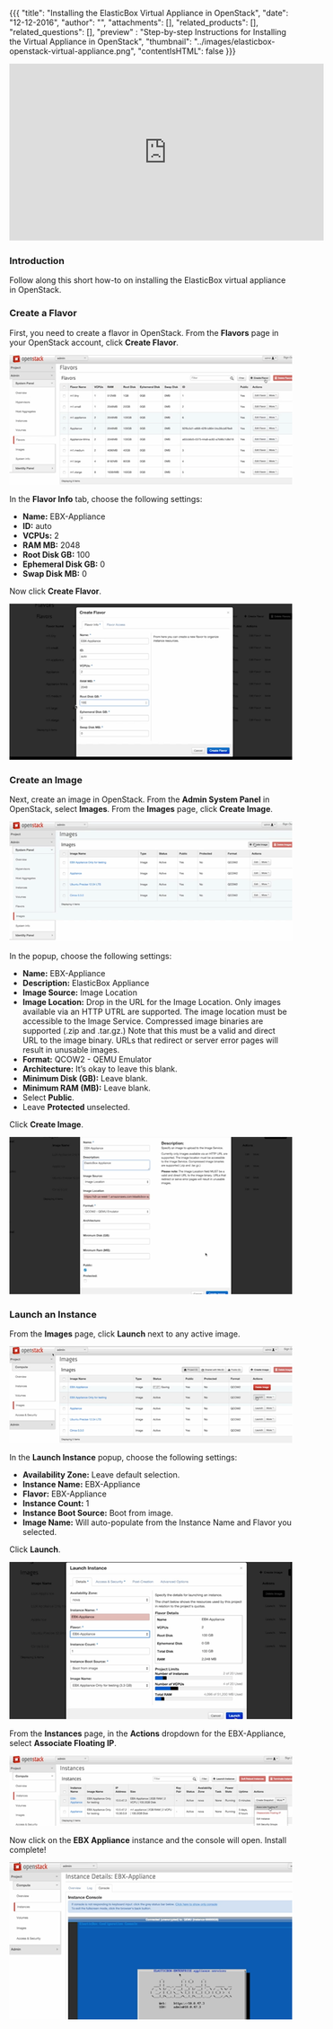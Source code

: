 {{{
  "title": "Installing the ElasticBox Virtual Appliance in OpenStack",
  "date": "12-12-2016",
  "author": "",
  "attachments": [],
  "related_products": [],
  "related_questions": [],
  "preview" : "Step-by-step Instructions for Installing the Virtual Appliance in OpenStack",
  "thumbnail": "../images/elasticbox-openstack-virtual-appliance.png",
  "contentIsHTML": false
}}}

<iframe width="560" height="315" src="https://player.vimeo.com/video/121204949" frameborder="0" allowfullscreen></iframe>

### Introduction

Follow along this short how-to on installing the ElasticBox virtual appliance in OpenStack.

### Create a Flavor

First, you need to create a flavor in OpenStack. From the **Flavors** page in your OpenStack account, click **Create Flavor**.

![ElasticBox OpenStack Create Flavor](../images/elasticbox-openstack-flavor1.png)

In the **Flavor Info** tab, choose the following settings:
  * **Name:** EBX-Appliance
  * **ID:** auto
  * **VCPUs:** 2
  * **RAM MB:** 2048
  * **Root Disk GB:** 100
  * **Ephemeral Disk GB:** 0
  * **Swap Disk MB:** 0

Now click **Create Flavor**.

![ElasticBox OpenStack Flavor Info](../images/elasticbox-openstack-flavor2.png)

### Create an Image

Next, create an image in OpenStack. From the **Admin System Panel** in OpenStack, select **Images**. From the **Images** page, click **Create Image**.

![ElasticBox OpenStack Create Image](../images/elasticbox-openstack-images1.png)

In the popup, choose the following settings:

  * **Name:** EBX-Appliance
  * **Description:** ElasticBox Appliance
  * **Image Source:** Image Location
  * **Image Location:** Drop in the URL for the Image Location. Only images available via an HTTP UTRL are supported. The image location must be accessible to the Image Service. Compressed image binaries are supported (.zip and .tar.gz.) Note that this must be a valid and direct URL to the image binary. URLs that redirect or server error pages will result in unusable images.
  * **Format:** QCOW2 - QEMU Emulator
  * **Architecture:** It’s okay to leave this blank.
  * **Minimum Disk (GB):** Leave blank.
  * **Minimum RAM (MB):** Leave blank.
  * Select **Public**.
  * Leave **Protected** unselected.

Click **Create Image**.

![ElasticBox OpenStack Image Settings](../images/elasticbox-openstack-images2.png)

### Launch an Instance

From the **Images** page, click **Launch** next to any active image.

![ElasticBox OpenStack Launch Image](../images/elasticbox-openstack-images3.png)

In the **Launch Instance** popup, choose the following settings:
   * **Availability Zone:** Leave default selection.
   * **Instance Name:** EBX-Appliance
   * **Flavor:** EBX-Appliance
   * **Instance Count:** 1
   * **Instance Boot Source:** Boot from image.
   * **Image Name:** Will auto-populate from the Instance Name and Flavor you selected.

Click **Launch**.

![ElasticBox OpenStack Launch Instance](../images/elasticbox-openstack-instance.png)

From the **Instances** page, in the **Actions** dropdown for the EBX-Appliance, select **Associate Floating IP**.

![ElasticBox OpenStack Instance Settings](../images/elasticbox-openstack-instance2.png)

Now click on the **EBX Appliance** instance and the console will open. Install complete!

![ElasticBox OpenStack Virtual Appliance](../images/elasticbox-openstack-virtual-appliance.png)
